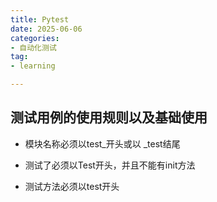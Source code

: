 ```yaml
---
title: Pytest       
date: 2025-06-06
categories: 
- 自动化测试
tag:
- learning

---
```


<!-- toc -->



## 测试用例的使用规则以及基础使用

- 模块名称必须以test_开头或以 _test结尾

- 测试了必须以Test开头，并且不能有init方法

- 测试方法必须以test开头

  


